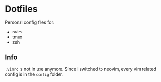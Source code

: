 # Dotfiles

Personal config files for:
- nvim
- tmux
- zsh

## Info
`.vimrc` is not in use anymore. Since I switched to neovim, every vim related config is in the `config` folder.
